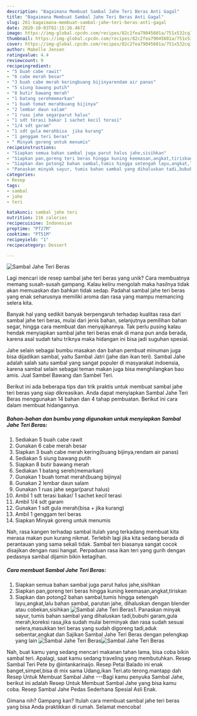 ```yaml
---
description: "Bagaimana Membuat Sambal Jahe Teri Beras Anti Gagal"
title: "Bagaimana Membuat Sambal Jahe Teri Beras Anti Gagal"
slug: 261-bagaimana-membuat-sambal-jahe-teri-beras-anti-gagal
date: 2020-10-03T02:15:26.467Z
image: https://img-global.cpcdn.com/recipes/82c2fea79045601a/751x532cq70/sambal-jahe-teri-beras-foto-resep-utama.jpg
thumbnail: https://img-global.cpcdn.com/recipes/82c2fea79045601a/751x532cq70/sambal-jahe-teri-beras-foto-resep-utama.jpg
cover: https://img-global.cpcdn.com/recipes/82c2fea79045601a/751x532cq70/sambal-jahe-teri-beras-foto-resep-utama.jpg
author: Mabelle Jensen
ratingvalue: 4.4
reviewcount: 9
recipeingredient:
- "5 buah cabe rawit"
- "6 cabe merah besar"
- "3 buah cabe merah keringbuang bijinyarendam air panas"
- "5 siung bawang putih"
- "8 butir bawang merah"
- "1 batang serehmemarkan"
- "1 buah tomat merahbuang bijinya"
- "2 lembar daun salam"
- "1 ruas jahe segarparut halus"
- "1 sdt terasi bakar 1 sachet kecil terasi"
- "1/4 sdt garam"
- "1 sdt gula merahbisa  jika kurang"
- "1 genggam teri beras"
- " Minyak goreng untuk menumis"
recipeinstructions:
- "Siapkan semua bahan sambal juga parut halus jahe,sisihkan"
- "Siapkan pan,goreng teri beras hingga kuning keemasan,angkat,tiriskan"
- "Siapkan dan potong2 bahan sambal,tumis hingga setengah layu,angkat,lalu bahan sambal, parutan jahe, dihaluskan dengan blender atau cobekan,sisihkan"
- "Panaskan minyak sayur, tumis bahan sambal yang dihaluskan tadi,bubuhi garam,gula merah,koreksi rasa,jika sudah mulai berminyak dan rasa sudah sesuai selera,masukkan teri beras yang sudah digoreng tadi,aduk sebentar,angkat dan Sajikan Sambal Jahe Teri Beras dengan pelengkap yang lain"
categories:
- Resep
tags:
- sambal
- jahe
- teri

katakunci: sambal jahe teri 
nutrition: 216 calories
recipecuisine: Indonesian
preptime: "PT27M"
cooktime: "PT51M"
recipeyield: "1"
recipecategory: Dessert

---
```



![Sambal Jahe Teri Beras](https://img-global.cpcdn.com/recipes/82c2fea79045601a/751x532cq70/sambal-jahe-teri-beras-foto-resep-utama.jpg)

Lagi mencari ide resep sambal jahe teri beras yang unik? Cara membuatnya memang susah-susah gampang. Kalau keliru mengolah maka hasilnya tidak akan memuaskan dan bahkan tidak sedap. Padahal sambal jahe teri beras yang enak seharusnya memiliki aroma dan rasa yang mampu memancing selera kita.

Banyak hal yang sedikit banyak berpengaruh terhadap kualitas rasa dari sambal jahe teri beras, mulai dari jenis bahan, selanjutnya pemilihan bahan segar, hingga cara membuat dan menyajikannya. Tak perlu pusing kalau hendak menyiapkan sambal jahe teri beras enak di mana pun anda berada, karena asal sudah tahu triknya maka hidangan ini bisa jadi suguhan spesial.

Jahe selain sebagai bumbu masakan dan bahan pembuat minuman juga bisa dijadikan sambal, yaitu Sambal Jatri (jahe dan ikan teri). Sambal Jahe adalah salah satu sambal yang sangat populer di masyarakat indoensia, karena sambal selain sebagai teman makan juga bisa menghilangkan bau amis. Jual Sambel Bawang dan Sambel Teri.


Berikut ini ada beberapa tips dan trik praktis untuk membuat sambal jahe teri beras yang siap dikreasikan. Anda dapat menyiapkan Sambal Jahe Teri Beras menggunakan 14 bahan dan 4 tahap pembuatan. Berikut ini cara dalam membuat hidangannya.

<!--inarticleads1-->

##### Bahan-bahan dan bumbu yang digunakan untuk menyiapkan Sambal Jahe Teri Beras:

1. Sediakan 5 buah cabe rawit
1. Gunakan 6 cabe merah besar
1. Siapkan 3 buah cabe merah kering(buang bijinya,rendam air panas)
1. Sediakan 5 siung bawang putih
1. Siapkan 8 butir bawang merah
1. Sediakan 1 batang sereh(memarkan)
1. Gunakan 1 buah tomat merah(buang bijinya)
1. Gunakan 2 lembar daun salam
1. Gunakan 1 ruas jahe segar(parut halus)
1. Ambil 1 sdt terasi bakar/ 1 sachet kecil terasi
1. Ambil 1/4 sdt garam
1. Gunakan 1 sdt gula merah(bisa + jika kurang)
1. Ambil 1 genggam teri beras
1. Siapkan  Minyak goreng untuk menumis


Nah, rasa kangen terhadap sambal itulah yang terkadang membuat kita merasa makan pun kurang nikmat. Terlebih lagi jika kita sedang berada di perantauan yang sama sekali tidak. Sambal teri biasanya sangat cocok disajikan dengan nasi hangat. Perpaduan rasa ikan teri yang gurih dengan pedasnya sambal dijamin bikin ketagihan. 

<!--inarticleads2-->

##### Cara membuat Sambal Jahe Teri Beras:

1. Siapkan semua bahan sambal juga parut halus jahe,sisihkan
1. Siapkan pan,goreng teri beras hingga kuning keemasan,angkat,tiriskan
1. Siapkan dan potong2 bahan sambal,tumis hingga setengah layu,angkat,lalu bahan sambal, parutan jahe, dihaluskan dengan blender atau cobekan,sisihkan
<img src="//assets-global.cpcdn.com/assets/icons/button_play-2c75c40dde080a61004c1f40b05d8f140eaff45d7e9e6481dc71c63d2e7c4909.png" alt="Sambal Jahe Teri Beras">1. Panaskan minyak sayur, tumis bahan sambal yang dihaluskan tadi,bubuhi garam,gula merah,koreksi rasa,jika sudah mulai berminyak dan rasa sudah sesuai selera,masukkan teri beras yang sudah digoreng tadi,aduk sebentar,angkat dan Sajikan Sambal Jahe Teri Beras dengan pelengkap yang lain
<img src="//assets-global.cpcdn.com/assets/icons/button_play-2c75c40dde080a61004c1f40b05d8f140eaff45d7e9e6481dc71c63d2e7c4909.png" alt="Sambal Jahe Teri Beras"><img src="//assets-global.cpcdn.com/assets/icons/button_play-2c75c40dde080a61004c1f40b05d8f140eaff45d7e9e6481dc71c63d2e7c4909.png" alt="Sambal Jahe Teri Beras">

Nah, buat kamu yang sedang mencari makanan tahan lama, bisa coba bikin sambal teri. Apalagi, saat kamu sedang traveling yang membutuhkan. Resep Sambal Teri Pete by @intankarinaijo. Resep Petai Balado ini enak banget,simpel,bisa di mix sama Udang,ikan Teri.ato terong.mantapp dah Resep Untuk Membuat Sambal Jahe ---Bagi kamu penyuka Sambal Jahe, berikut ini adalah Resep Untuk Membuat Sambal Jahe yang bisa kamu coba. Resep Sambal Jahe Pedas Sederhana Spesial Asli Enak. 

Gimana nih? Gampang kan? Itulah cara membuat sambal jahe teri beras yang bisa Anda praktikkan di rumah. Selamat mencoba!
